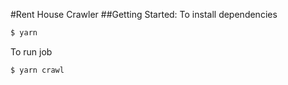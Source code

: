 #Rent House Crawler
##Getting Started:
To install dependencies
```bash
$ yarn
```
To run job
```bash
$ yarn crawl
```